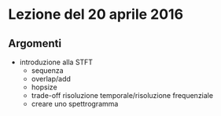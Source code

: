 # Lezione del 20 aprile 2016

## Argomenti

* introduzione alla STFT
  * sequenza
  * overlap/add
  * hopsize
  * trade-off risoluzione temporale/risoluzione frequenziale
  * creare uno spettrogramma
